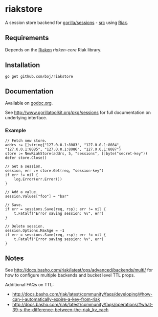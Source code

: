 # riakstore

A session store backend for [gorilla/sessions](http://www.gorillatoolkit.org/pkg/sessions) - [src](https://github.com/gorilla/sessions) using [Riak](http://basho.com).

## Requirements

Depends on the [Riaken](https://github.com/riaken) *riaken-core* Riak library.

## Installation

    go get github.com/boj/riakstore

## Documentation

Available on [godoc.org](http://www.godoc.org/github.com/boj/riakstore).

See http://www.gorillatoolkit.org/pkg/sessions for full documentation on underlying interface.

### Example

    // Fetch new store.
	addrs := []string{"127.0.0.1:8083", "127.0.0.1:8084", "127.0.0.1:8085", "127.0.0.1:8086", "127.0.0.1:8087"}
	store := NewRiakStore(addrs, 5, "sessions", []byte("secret-key"))
    defer store.Close()

    // Get a session.
	session, err := store.Get(req, "session-key")
	if err != nil {
        log.Error(err.Error())
    }

    // Add a value.
    session.Values["foo"] = "bar"

    // Save.
    if err = sessions.Save(req, rsp); err != nil {
        t.Fatalf("Error saving session: %v", err)
    }

    // Delete session.
    session.Options.MaxAge = -1
    if err = sessions.Save(req, rsp); err != nil {
        t.Fatalf("Error saving session: %v", err)
    }

## Notes

See http://docs.basho.com/riak/latest/ops/advanced/backends/multi/ for how to configure multiple backends and bucket level TTL props.

Additional FAQs on TTL:

* http://docs.basho.com/riak/latest/community/faqs/developing/#how-can-i-automatically-expire-a-key-from-riak
* http://docs.basho.com/riak/latest/community/faqs/operations/#what-39-s-the-difference-between-the-riak_kv_cach


